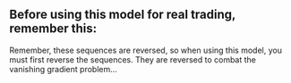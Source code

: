 ## Before using this model for real trading, remember this:

Remember, these sequences are reversed, so when using this model, you must first reverse the sequences.
They are reversed to combat the vanishing gradient problem...